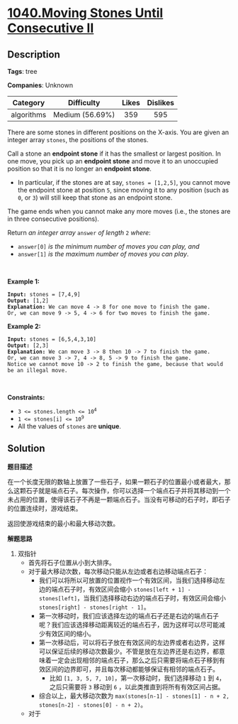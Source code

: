 # [1040.Moving Stones Until Consecutive II](https://leetcode.com/problems/moving-stones-until-consecutive-ii/description/)

## Description

**Tags**: tree

**Companies**: Unknown

|  Category  |   Difficulty    | Likes | Dislikes |
| :--------: | :-------------: | :---: | :------: |
| algorithms | Medium (56.69%) |  359  |   595    |

<p>There are some stones in different positions on the X-axis. You are given an integer array <code>stones</code>, the positions of the stones.</p>
<p>Call a stone an <strong>endpoint stone</strong> if it has the smallest or largest position. In one move, you pick up an <strong>endpoint stone</strong> and move it to an unoccupied position so that it is no longer an <strong>endpoint stone</strong>.</p>
<ul>
  <li>In particular, if the stones are at say, <code>stones = [1,2,5]</code>, you cannot move the endpoint stone at position <code>5</code>, since moving it to any position (such as <code>0</code>, or <code>3</code>) will still keep that stone as an endpoint stone.</li>
</ul>
<p>The game ends when you cannot make any more moves (i.e., the stones are in three consecutive positions).</p>
<p>Return <em>an integer array </em><code>answer</code><em> of length </em><code>2</code><em> where</em>:</p>
<ul>
  <li><code>answer[0]</code> <em>is the minimum number of moves you can play, and</em></li>
  <li><code>answer[1]</code> <em>is the maximum number of moves you can play</em>.</li>
</ul>
<p>&nbsp;</p>
<p><strong class="example">Example 1:</strong></p>
<pre><code><strong>Input:</strong> stones = [7,4,9]
<strong>Output:</strong> [1,2]
<strong>Explanation:</strong> We can move 4 -&gt; 8 for one move to finish the game.
Or, we can move 9 -&gt; 5, 4 -&gt; 6 for two moves to finish the game.</code></pre>
<p><strong class="example">Example 2:</strong></p>
<pre><code><strong>Input:</strong> stones = [6,5,4,3,10]
<strong>Output:</strong> [2,3]
<strong>Explanation:</strong> We can move 3 -&gt; 8 then 10 -&gt; 7 to finish the game.
Or, we can move 3 -&gt; 7, 4 -&gt; 8, 5 -&gt; 9 to finish the game.
Notice we cannot move 10 -&gt; 2 to finish the game, because that would be an illegal move.</code></pre>
<p>&nbsp;</p>
<p><strong>Constraints:</strong></p>
<ul>
  <li><code>3 &lt;= stones.length &lt;= 10<sup>4</sup></code></li>
  <li><code>1 &lt;= stones[i] &lt;= 10<sup>9</sup></code></li>
  <li>All the values of <code>stones</code> are <strong>unique</strong>.</li>
</ul>

## Solution

**题目描述**

在一个长度无限的数轴上放置了一些石子，如果一颗石子的位置最小或者最大，那么这颗石子就是端点石子。每次操作，你可以选择一个端点石子并将其移动到一个未占用的位置，使得该石子不再是一颗端点石子。当没有可移动的石子时，即石子的位置连续时，游戏结束。

返回使游戏结束的最小和最大移动次数。

**解题思路**

1. 双指针
   - 首先将石子位置从小到大排序。
   - 对于最大移动次数，每次移动只能从左边或者右边移动端点石子：
     - 我们可以将所以可放置的位置视作一个有效区间，当我们选择移动左边的端点石子时，有效区间会缩小 `stones[left + 1] - stones[left]`，当我们选择移动右边的端点石子时，有效区间会缩小 `stones[right] - stones[right - 1]`。
     - 第一次移动时，我们应该选择左边的端点石子还是右边的端点石子呢？我们应该选择移动距离较近的端点石子，因为这样可以尽可能减少有效区间的缩小。
     - 第一次移动后，可以将石子放在有效区间的左边界或者右边界，这样可以保证后续的移动次数最少。不管是放在左边界还是右边界，都意味着一定会出现相邻的端点石子，那么之后只需要将端点石子移到有效区间的边界即可，并且每次移动都能够保证有相邻的端点石子。
       - 比如 `[1, 3, 5, 7, 10]`，第一次移动时，我们选择移动 `1` 到 `4`，之后只需要将 `3` 移动到 `6` ，以此类推直到将所有有效区间占据。
     - 综合以上，最大移动次数为 `max(stones[n-1] - stones[1] - n + 2, stones[n-2] - stones[0] - n + 2)`。
   - 对于
